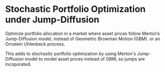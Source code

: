 # Stochastic Portfolio Optimization under Jump-Diffusion
Optimize portfolio allocation in a market where asset prices follow Merton’s Jump-Diffusion model, instead of Geometric Brownian Motion (GBM). or an Ornstein Uhlenbeck process.

This adds to stochastic portfolio optimization by using Merton's Jump-Diffusion model to model asset prices instead of GBM, so jumps are incoporated.
